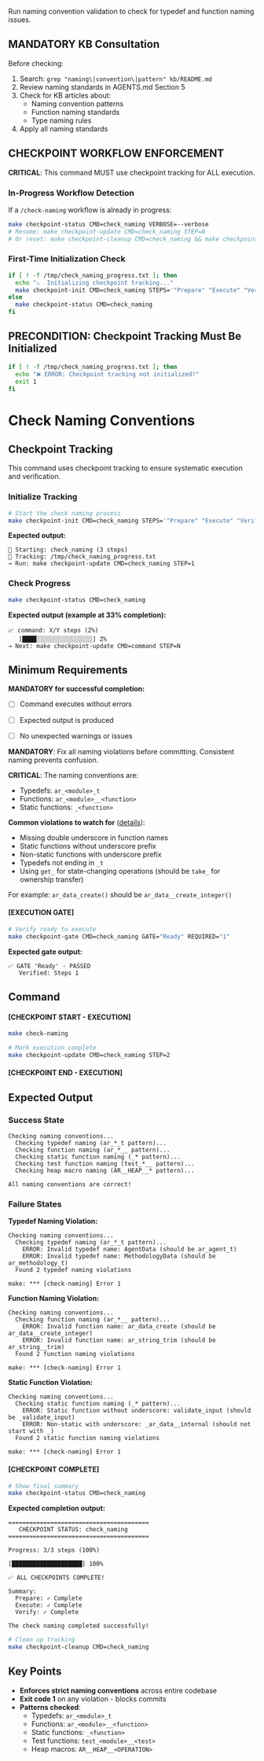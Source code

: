 Run naming convention validation to check for typedef and function naming issues.

## MANDATORY KB Consultation

Before checking:
1. Search: `grep "naming\|convention\|pattern" kb/README.md`
2. Review naming standards in AGENTS.md Section 5
3. Check for KB articles about:
   - Naming convention patterns
   - Function naming standards
   - Type naming rules
4. Apply all naming standards

## CHECKPOINT WORKFLOW ENFORCEMENT

**CRITICAL**: This command MUST use checkpoint tracking for ALL execution.

### In-Progress Workflow Detection

If a `/check-naming` workflow is already in progress:

```bash
make checkpoint-status CMD=check_naming VERBOSE=--verbose
# Resume: make checkpoint-update CMD=check_naming STEP=N
# Or reset: make checkpoint-cleanup CMD=check_naming && make checkpoint-init CMD=check_naming STEPS='"Prepare" "Execute" "Verify"'
```

### First-Time Initialization Check

```bash
if [ ! -f /tmp/check_naming_progress.txt ]; then
  echo "⚠️  Initializing checkpoint tracking..."
  make checkpoint-init CMD=check_naming STEPS='"Prepare" "Execute" "Verify"'
else
  make checkpoint-status CMD=check_naming
fi
```

## PRECONDITION: Checkpoint Tracking Must Be Initialized

```bash
if [ ! -f /tmp/check_naming_progress.txt ]; then
  echo "❌ ERROR: Checkpoint tracking not initialized!"
  exit 1
fi
```

# Check Naming Conventions
## Checkpoint Tracking

This command uses checkpoint tracking to ensure systematic execution and verification.

### Initialize Tracking
```bash
# Start the check naming process
make checkpoint-init CMD=check_naming STEPS='"Prepare" "Execute" "Verify"'
```

**Expected output:**
```
📍 Starting: check_naming (3 steps)
📁 Tracking: /tmp/check_naming_progress.txt
→ Run: make checkpoint-update CMD=check_naming STEP=1
```

### Check Progress
```bash
make checkpoint-status CMD=check_naming
```

**Expected output (example at 33% completion):**
```
📈 command: X/Y steps (Z%)
   [████░░░░░░░░░░░░░░░░] Z%
→ Next: make checkpoint-update CMD=command STEP=N
```

## Minimum Requirements

**MANDATORY for successful completion:**
- [ ] Command executes without errors
- [ ] Expected output is produced
- [ ] No unexpected warnings or issues




**MANDATORY**: Fix all naming violations before committing. Consistent naming prevents confusion.

**CRITICAL**: The naming conventions are:
- Typedefs: `ar_<module>_t`
- Functions: `ar_<module>__<function>`
- Static functions: `_<function>`

**Common violations to watch for** ([details](../../../kb/function-naming-state-change-convention.md)):
- Missing double underscore in function names
- Static functions without underscore prefix
- Non-static functions with underscore prefix
- Typedefs not ending in `_t`
- Using `get_` for state-changing operations (should be `take_` for ownership transfer)

For example: `ar_data_create()` should be `ar_data__create_integer()`

#### [EXECUTION GATE]
```bash
# Verify ready to execute
make checkpoint-gate CMD=check_naming GATE="Ready" REQUIRED="1"
```

**Expected gate output:**
```
✅ GATE 'Ready' - PASSED
   Verified: Steps 1
```

## Command

#### [CHECKPOINT START - EXECUTION]

```bash
make check-naming

# Mark execution complete
make checkpoint-update CMD=check_naming STEP=2
```


#### [CHECKPOINT END - EXECUTION]
## Expected Output

### Success State
```
Checking naming conventions...
  Checking typedef naming (ar_*_t pattern)...
  Checking function naming (ar_*__ pattern)...
  Checking static function naming (_* pattern)...
  Checking test function naming (test_*__ pattern)...
  Checking heap macro naming (AR__HEAP__* pattern)...

All naming conventions are correct!
```

### Failure States

**Typedef Naming Violation:**
```
Checking naming conventions...
  Checking typedef naming (ar_*_t pattern)...
    ERROR: Invalid typedef name: AgentData (should be ar_agent_t)
    ERROR: Invalid typedef name: MethodologyData (should be ar_methodology_t)
  Found 2 typedef naming violations

make: *** [check-naming] Error 1
```

**Function Naming Violation:**
```
Checking naming conventions...
  Checking function naming (ar_*__ pattern)...
    ERROR: Invalid function name: ar_data_create (should be ar_data__create_integer)
    ERROR: Invalid function name: ar_string_trim (should be ar_string__trim)
  Found 2 function naming violations

make: *** [check-naming] Error 1
```

**Static Function Violation:**
```
Checking naming conventions...
  Checking static function naming (_* pattern)...
    ERROR: Static function without underscore: validate_input (should be _validate_input)
    ERROR: Non-static with underscore: _ar_data__internal (should not start with _)
  Found 2 static function naming violations

make: *** [check-naming] Error 1
```


#### [CHECKPOINT COMPLETE]
```bash
# Show final summary
make checkpoint-status CMD=check_naming
```

**Expected completion output:**
```
========================================
   CHECKPOINT STATUS: check_naming
========================================

Progress: 3/3 steps (100%)

[████████████████████] 100%

✅ ALL CHECKPOINTS COMPLETE!

Summary:
  Prepare: ✓ Complete
  Execute: ✓ Complete  
  Verify: ✓ Complete

The check naming completed successfully!
```

```bash
# Clean up tracking
make checkpoint-cleanup CMD=check_naming
```

## Key Points

- **Enforces strict naming conventions** across entire codebase
- **Exit code 1** on any violation - blocks commits
- **Patterns checked**:
  - Typedefs: `ar_<module>_t`
  - Functions: `ar_<module>__<function>`
  - Static functions: `_<function>`
  - Test functions: `test_<module>__<test>`
  - Heap macros: `AR__HEAP__<OPERATION>`